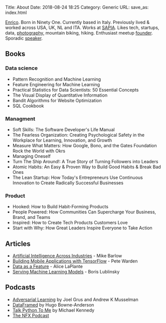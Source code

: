 Title: About
Date: 2018-08-24 18:25
Category: Generic
URL:
save_as: index.html

[Enrico](https://twitter.com/EnricoRotundo). 
Born in Ninety One.
Currently based in Italy.
Previously lived & worked across USA, UK, NL and ITA. 
Works at [SAPIA](https://www.sapia.co/).
Likes tech, startups, data, [photography](https://enrico-rotundo.tumblr.com/), mountain biking, hiking.
Enthusiast meetup [founder](https://www.meetup.com/en-AU/Jupyter-Amsterdam/).
Sporadic [speaker](https://www.meetup.com/PyData-Bristol/events/255667468/).


## Books

### Data science

* Pattern Recognition and Machine Learning
* Feature Engineering for Machine Learning
* Practical Statistics for Data Scientists: 50 Essential Concepts
* The Visual Display of Quantitative Information
* Bandit Algorithms for Website Optimization
* SQL Cookbook

### Managment

* Soft Skills: The Software Developer's Life Manual
* The Fearless Organization: Creating Psychological Safety in the Workplace for Learning, Innovation, and Growth
* Measure What Matters: How Google, Bono, and the Gates Foundation Rock the World with Okrs
* Managing Oneself
* Turn The Ship Around!: A True Story of Turning Followers into Leaders
* Atomic Habits: An Easy & Proven Way to Build Good Habits & Break Bad Ones
* The Lean Startup: How Today's Entrepreneurs Use Continuous Innovation to Create Radically Successful Businesses

### Product

* Hooked: How to Build Habit-Forming Products
* People Powered: How Communities Can Supercharge Your Business, Brand, and Teams
* Inspired: How to Create Tech Products Customers Love
* Start with Why: How Great Leaders Inspire Everyone to Take Action




## Articles

* [Artificial Intelligence Across Industries](https://www.oreilly.com/data/free/artificial-intelligence-across-industries.csp) - Mike Barlow
* [Building Mobile Applications with TensorFlow](https://www.oreilly.com/data/free/building-mobile-applications-with-tensorflow.csp) - Pete Warden
* [Data as a Feature](https://www.oreilly.com/ideas/data-as-a-feature-is-coming-are-product-managers-ready) - Alice LaPlante
* [Serving Machine Learning Models](https://www.lightbend.com/blog/serving-machine-learning-models-free-oreilly-ebook-from-lightbend) - Boris Lublinsky

## Podcasts

* [Adversarial Learning](http://adversariallearning.com/) by Joel Grus and Andrew K Musselman
* [DataFramed](https://www.datacamp.com/community/podcast) by Hugo Bowne-Anderson
* [Talk Python To Me](https://talkpython.fm/) by Michael Kennedy
* [The NFX Podcast](https://podcast.nfx.com/)

